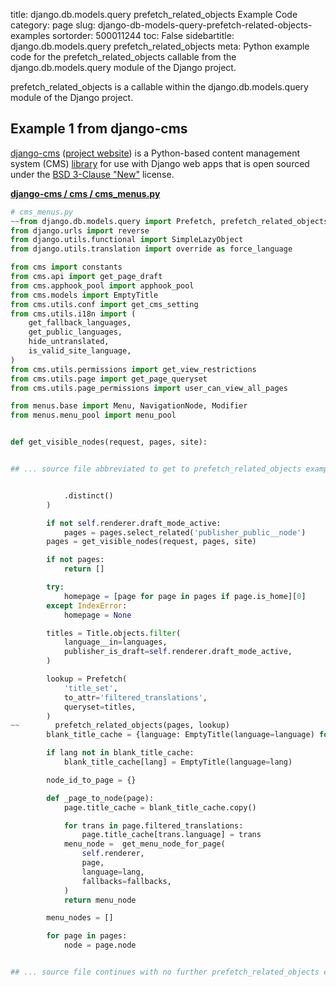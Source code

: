 title: django.db.models.query prefetch_related_objects Example Code
category: page
slug: django-db-models-query-prefetch-related-objects-examples
sortorder: 500011244
toc: False
sidebartitle: django.db.models.query prefetch_related_objects
meta: Python example code for the prefetch_related_objects callable from the django.db.models.query module of the Django project.


prefetch_related_objects is a callable within the django.db.models.query module of the Django project.


## Example 1 from django-cms
[django-cms](https://github.com/divio/django-cms)
([project website](https://www.django-cms.org/en/)) is a Python-based
content management system (CMS) [library](https://pypi.org/project/django-cms/)
for use with Django web apps that is open sourced under the
[BSD 3-Clause "New"](https://github.com/divio/django-cms/blob/develop/LICENSE)
license.

[**django-cms / cms / cms_menus.py**](https://github.com/divio/django-cms/blob/develop/cms/./cms_menus.py)

```python
# cms_menus.py
~~from django.db.models.query import Prefetch, prefetch_related_objects
from django.urls import reverse
from django.utils.functional import SimpleLazyObject
from django.utils.translation import override as force_language

from cms import constants
from cms.api import get_page_draft
from cms.apphook_pool import apphook_pool
from cms.models import EmptyTitle
from cms.utils.conf import get_cms_setting
from cms.utils.i18n import (
    get_fallback_languages,
    get_public_languages,
    hide_untranslated,
    is_valid_site_language,
)
from cms.utils.permissions import get_view_restrictions
from cms.utils.page import get_page_queryset
from cms.utils.page_permissions import user_can_view_all_pages

from menus.base import Menu, NavigationNode, Modifier
from menus.menu_pool import menu_pool


def get_visible_nodes(request, pages, site):


## ... source file abbreviated to get to prefetch_related_objects examples ...


            .distinct()
        )

        if not self.renderer.draft_mode_active:
            pages = pages.select_related('publisher_public__node')
        pages = get_visible_nodes(request, pages, site)

        if not pages:
            return []

        try:
            homepage = [page for page in pages if page.is_home][0]
        except IndexError:
            homepage = None

        titles = Title.objects.filter(
            language__in=languages,
            publisher_is_draft=self.renderer.draft_mode_active,
        )

        lookup = Prefetch(
            'title_set',
            to_attr='filtered_translations',
            queryset=titles,
        )
~~        prefetch_related_objects(pages, lookup)
        blank_title_cache = {language: EmptyTitle(language=language) for language in languages}

        if lang not in blank_title_cache:
            blank_title_cache[lang] = EmptyTitle(language=lang)

        node_id_to_page = {}

        def _page_to_node(page):
            page.title_cache = blank_title_cache.copy()

            for trans in page.filtered_translations:
                page.title_cache[trans.language] = trans
            menu_node =  get_menu_node_for_page(
                self.renderer,
                page,
                language=lang,
                fallbacks=fallbacks,
            )
            return menu_node

        menu_nodes = []

        for page in pages:
            node = page.node


## ... source file continues with no further prefetch_related_objects examples...

```

